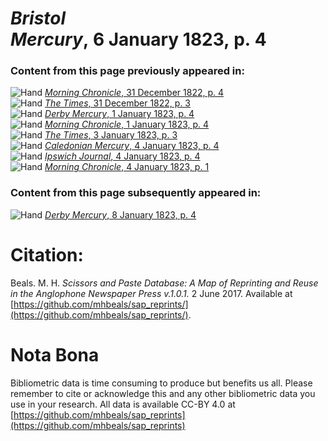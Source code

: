 # *Bristol Mercury*, 6 January 1823, p. 4  
  
### Content from this page previously appeared in:  
![Hand](http://scissorsandpaste.net/wp-content/uploads/2017/06/smallhandpointer.png) [*Morning Chronicle*, 31 December 1822, p. 4](https://mhbeals.github.io/sap_html/Morning-Chronicle/Morning-Chronicle-31-December-1822-p-4)  
![Hand](http://scissorsandpaste.net/wp-content/uploads/2017/06/smallhandpointer.png) [*The Times*, 31 December 1822, p. 3](https://mhbeals.github.io/sap_html/The-Times/The-Times-31-December-1822-p-3)  
![Hand](http://scissorsandpaste.net/wp-content/uploads/2017/06/smallhandpointer.png) [*Derby Mercury*, 1 January 1823, p. 4](https://mhbeals.github.io/sap_html/Derby-Mercury/Derby-Mercury-1-January-1823-p-4)  
![Hand](http://scissorsandpaste.net/wp-content/uploads/2017/06/smallhandpointer.png) [*Morning Chronicle*, 1 January 1823, p. 4](https://mhbeals.github.io/sap_html/Morning-Chronicle/Morning-Chronicle-1-January-1823-p-4)  
![Hand](http://scissorsandpaste.net/wp-content/uploads/2017/06/smallhandpointer.png) [*The Times*, 3 January 1823, p. 3](https://mhbeals.github.io/sap_html/The-Times/The-Times-3-January-1823-p-3)  
![Hand](http://scissorsandpaste.net/wp-content/uploads/2017/06/smallhandpointer.png) [*Caledonian Mercury*, 4 January 1823, p. 4](https://mhbeals.github.io/sap_html/Caledonian-Mercury/Caledonian-Mercury-4-January-1823-p-4)  
![Hand](http://scissorsandpaste.net/wp-content/uploads/2017/06/smallhandpointer.png) [*Ipswich Journal*, 4 January 1823, p. 4](https://mhbeals.github.io/sap_html/Ipswich-Journal/Ipswich-Journal-4-January-1823-p-4)  
![Hand](http://scissorsandpaste.net/wp-content/uploads/2017/06/smallhandpointer.png) [*Morning Chronicle*, 4 January 1823, p. 1](https://mhbeals.github.io/sap_html/Morning-Chronicle/Morning-Chronicle-4-January-1823-p-1)  
  
### Content from this page subsequently appeared in:  
![Hand](http://scissorsandpaste.net/wp-content/uploads/2017/06/smallhandpointer.png) [*Derby Mercury*, 8 January 1823, p. 4](https://mhbeals.github.io/sap_html/Derby-Mercury/Derby-Mercury-8-January-1823-p-4)  


# Citation: 

Beals. M. H. *Scissors and Paste Database: A Map of Reprinting and Reuse in the Anglophone Newspaper Press v.1.0.1.* 2 June 2017. Available at [https://github.com/mhbeals/sap_reprints/](https://github.com/mhbeals/sap_reprints/). 

# Nota Bona

Bibliometric data is time consuming to produce but benefits us all. Please remember to cite or acknowledge this and any other bibliometric data you use in your research. All data is available CC-BY 4.0 at [https://github.com/mhbeals/sap_reprints](https://github.com/mhbeals/sap_reprints)